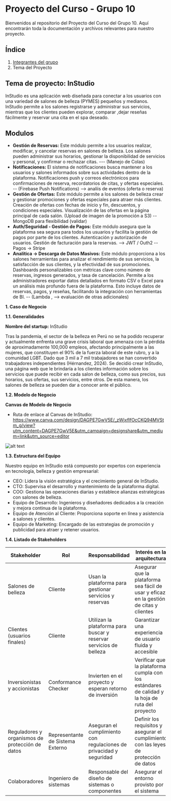 # Proyecto del Curso - Grupo 10

Bienvenidos al repositorio del Proyecto del Curso del Grupo 10. Aquí encontrarán toda la documentación y archivos relevantes para nuestro proyecto.

## Índice

1. [Integrantes del grupo](01.%20integrantes/integrantes.md)
2. Tema del Proyecto

## Tema de proyecto: InStudio
InStudio es una aplicación web diseñada para conectar a los usuarios con una variedad de salones de belleza (PYMES) pequeños y medianos. InStudio permite a los salones registrarse y administrar sus servicios, mientras que los clientes pueden explorar, comparar ,dejar reseñas fácilmente y reservar una cita en el spa deseado.

## Modulos
- **Gestión de Reservas:** Este módulo permite a los usuarios realizar, modificar, y cancelar reservas en salones de belleza. Los salones pueden administrar sus horarios, gestionar la disponibilidad de servicios y personal, y confirmar o rechazar citas. --- (Manejo de Colas)
- **Notificaciones:**  El sistema de notificaciones busca mantener a los usuarios y salones informados sobre sus actividades dentro de la plataforma. Notificaciones push y correos electrónicos para confirmaciones de reserva, recordatorios de citas, y ofertas especiales. -- (Firebase Push Notifications) --> analiis de eventos (oferta o reserva)
- **Gestión de Ofertas:**  Este módulo permite a los salones de belleza crear y gestionar promociones y ofertas especiales para atraer más clientes. Creación de ofertas con fechas de inicio y fin, descuentos, y condiciones especiales. Visualización de las ofertas en la página principal de cada salón. (Upload de imagen de la promoción a S3)  -- MongoDB para flexibilidad (validar)
- **Auth/Seguridad - Gestión de Pagos:** Este módulo asegura que la plataforma sea segura para todos los usuarios y facilita la gestión de pagos por parte de los clientes. Autenticación y autorización de usuarios.  Gestión de facturación para la reservas. --> JWT / Outh2  -- Pagos -> Stripe
- **Analítica -> Descarga de Datos Masivos:** Este módulo proporciona a los salones herramientas para analizar el rendimiento de sus servicios, la satisfacción de sus clientes, y la efectividad de sus promociones. Dashboards personalizables con métricas clave como número de reservas, ingresos generados, y tasa de cancelación. Permite a los administradores exportar datos detallados en formato CSV o Excel para un análisis más profundo fuera de la plataforma. Esto incluye datos de reservas, pagos, y reseñas, facilitando la integración con herramientas de BI. -- (Lambda , --> evaluación de otras adicionales)

**1. Caso de Negocio**

**1.1. Generalidades**

**Nombre del startup:**  InStudio

Tras la pandemia, el sector de la belleza en Perú no se ha podido recuperar y actualmente enfrenta una grave crisis laboral que amenaza con la pérdida de aproximadamente 100,000 empleos, afectando principalmente a las mujeres, que constituyen el 90% de la fuerza laboral de este rubro, y a la comunidad LGBT. Dado que 3 mil a 7 mil trabajadores se han convertido trabajadores independientes (Hérnandez, 2024). Se decidió crear InStudio, una página web que le brindaría a los clientes información sobre los servicios que puede recibir en cada salon de belleza, como sus precios, sus horarios, sus ofertas, sus servicios, entre otros. De esta manera, los salones de belleza se pueden dar a conocer ante el público.

**1.2. Modelo de Negocio**

**Canvas de Modelo de Negocio**

- Ruta de enlace al Canvas de InStudio: 
  https://www.canva.com/design/DAGPE7GwV5E/_zWjxflfOcCKQ94MVStm_g/view?utm_content=DAGPE7GwV5E&utm_campaign=designshare&utm_medium=link&utm_source=editor

![alt text](<Canvas de Modelo de Negocio Tabla para estrategia planeación negocio pastel moderno.png>)

**1.3. Estructura del Equipo**

Nuestro equipo en InStudio está compuesto por expertos con experiencia en tecnología, belleza y gestión empresarial:

- CEO: Lidera la visión estratégica y el crecimiento general de InStudio.
- CTO: Supervisa el desarrollo y mantenimiento de la plataforma digital.
- COO: Gestiona las operaciones diarias y establece alianzas estratégicas con salones de belleza.
- Equipo de Desarrollo: Ingenieros y diseñadores dedicados a la creación y mejora continua de la plataforma.
- Equipo de Atención al Cliente: Proporciona soporte en línea y asistencia a salones y clientes.
- Equipo de Marketing: Encargado de las estrategias de promoción y publicidad para atraer y retener usuarios.

**1.4. Listado de Stakeholders**

| **Stakeholder** | **Rol** | **Responsabilidad** | **Interés en la arquitectura** |
| --- | --- | --- | --- |
| Salones de belleza | Cliente | Usan la plataforma para gestionar servicios y reservas | Asegurar que la plataforma sea fácil de usar y eficaz en la gestión de citas y clientes |
| Clientes (usuarios finales) | Cliente | Utilizan la plataforma para buscar y reservar servicios de belleza | Garantizar una experiencia de usuario fluida y accesible |
| Inversionistas y accionistas | Conformance Checker | Invierten en el proyecto y esperan retorno de inversión | Verificar que la plataforma cumpla con los estándares de calidad y la hoja de ruta del proyecto |
| Reguladores y organismos de protección de datos | Representante de Sistema Externo | Aseguran el cumplimiento con regulaciones de privacidad y seguridad | Definir los requisitos y asegurar el cumplimiento con las leyes de protección de datos |
| Colaboradores | Ingeniero de sistemas | Responsable del diseño de sistemas o componentes | Asegurar el entorno provisto por el sistema |
